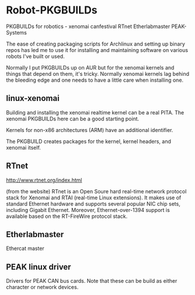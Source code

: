 Robot-PKGBUILDs
===============

PKGBUILDs for robotics - xenomai canfestival RTnet Etherlabmaster PEAK-Systems

The ease of creating packaging scripts for Archlinux and setting up binary repos has led me to use it for installing and maintaining software on various robots I've built or used.

Normally I put PKGBUILDs up on AUR but for the xenomai kernels and things that depend on them, it's tricky. Normally xenomai kernels lag behind the bleeding edge and one needs to have a little care when installing one.

linux-xenomai
-------

Building and installing the xenomai realtime kernel can be a real PITA. The xenomai PKGBUILDs here can be a good starting point.

Kernels for non-x86 architectures (ARM) have an additional identifier. 

The PKGBUILD creates packages for the kernel, kernel headers, and xenomai itself.

RTnet
-----

http://www.rtnet.org/index.html

(from the website) RTnet is an Open Soure hard real-time network protocol stack for Xenomai and RTAI (real-time Linux extensions). It makes use of standard Ethernet hardware and supports several popular NIC chip sets, including Gigabit Ethernet. Moreover, Ethernet-over-1394 support is available based on the RT-FireWire protocol stack.

Etherlabmaster
--------------

Ethercat master


PEAK linux driver
-----------------

Drivers for PEAK CAN bus cards. Note that these can be build as either character or network devices.

